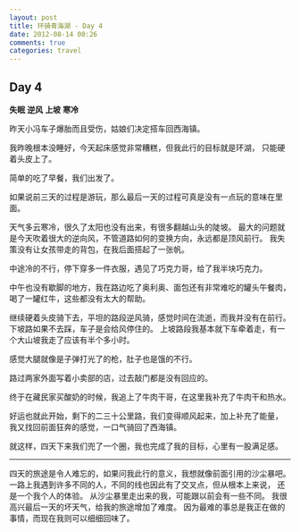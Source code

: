 ```yaml
---
layout: post
title: 环骑青海湖 - Day 4
date: 2012-08-14 00:26
comments: true
categories: travel
---
```


Day 4
-----

**失眠** **逆风** **上坡** **寒冷**

昨天小冯车子爆胎而且受伤，姑娘们决定搭车回西海镇。

我昨晚根本没睡好，今天起床感觉非常糟糕，但我此行的目标就是环湖，
只能硬着头皮上了。

简单的吃了早餐，我们出发了。

如果说前三天的过程是游玩，那么最后一天的过程可真是没有一点玩的意味在里面。

天气多云寒冷，很久了太阳也没有出来，有很多翻越山头的陡坡。
最大的问题就是今天吹着很大的逆向风，不管道路如何的变换方向，永远都是顶风前行。
我失策没有让女孩带走的背包，在我后面搭起了一张帆。

中途冷的不行，停下穿多一件衣服，遇见了巧克力哥，给了我半块巧克力。

中午也没有歇脚的地方，我在路边吃了奥利奥、面包还有非常难吃的罐头午餐肉，
喝了一罐红牛，这些都没有太大的帮助。

继续硬着头皮骑下去，平坦的路段逆风骑，感觉时间在流逝，而我并没有在前行。
下坡路如果不去踩，车子是会给风停住的。
上坡路段我基本就下车牵着走，有一个大山坡我走了应该有半个多小时。

感觉大腿就像是子弹打光了的枪，肚子也是饿的不行。

路过两家外面写着小卖部的店，过去敲门都是没有回应的。

终于在藏民家买酸奶的时候，我追上了牛肉干哥，在这里我补充了牛肉干和热水。

好运也就此开始，剩下的二三十公里路，我们变得顺风起来，加上补充了能量，
我又找回前面狂奔的感觉，一口气骑回了西海镇。

就这样，四天下来我们兜了一个圈，我也完成了我的目标，心里有一股满足感。

---------------------------------------

四天的旅途是令人难忘的，如果问我此行的意义，我想就像前面引用的沙尘暴吧。
一路上我遇到许多不同的人，不同的线也因此有了交叉点，但从根本上来说，
还是一个我个人的体验。
从沙尘暴里走出来的我，可能跟以前会有一些不同。
我很高兴最后一天的坏天气，给我的旅途增加了难度。
因为最难的事总是我正在做的事情，而现在我则可以细细回味了。
